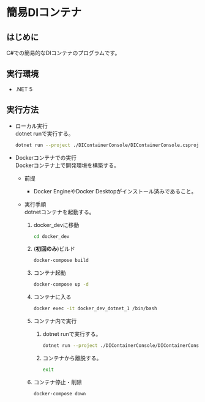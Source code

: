 # 簡易DIコンテナ

## はじめに
C#での簡易的なDIコンテナのプログラムです。

## 実行環境
* .NET 5  

## 実行方法
* ローカル実行  
    dotnet runで実行する。  
    ```sh
    dotnet run --project ./DIContainerConsole/DIContainerConsole.csproj
    ```  

* Dockerコンテナでの実行  
    Dockerコンテナ上で開発環境を構築する。  
   * 前提  
     * Docker EngineやDocker Desktopがインストール済みであること。

   * 実行手順  
     dotnetコンテナを起動する。
      1. docker_devに移動  
          ```sh
          cd docker_dev
          ```

      1. (**初回のみ**)ビルド  
          ```sh
          docker-compose build
          ```

      1. コンテナ起動  
          ```sh
          docker-compose up -d
          ```

      1. コンテナに入る  
          ```sh
          docker exec -it docker_dev_dotnet_1 /bin/bash
          ```

      1. コンテナ内で実行 
          1. dotnet runで実行する。
              ```sh
              dotnet run --project ./DIContainerConsole/DIContainerConsole.csproj
              ```

          1. コンテナから離脱する。
              ```sh
              exit
              ```

      1. コンテナ停止・削除  
          ```sh
          docker-compose down
          ```
